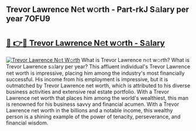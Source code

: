 ## Trevor Lawrence N𝚎t w𝚘rth - Part-rkJ S𝚊lary per year 7OFU9

# <h2><a href="http://gc1cols.nevu.top/?p=Trevor+Lawrence">🔗 👉🔴 Trevor Lawrence N𝚎t w𝚘rth - S𝚊lary</a></h2>

[![Trevor Lawrence N𝚎t W𝚘rth](https://i.imgur.com/Oavwk0R.jpeg)](http://gc1cols.nevu.top/?p=Trevor+Lawrence)
What is Trevor Lawrence n𝚎t w𝚘rth? What is Trevor Lawrence s𝚊lary per year?
This affluent individual's Trevor Lawrence net worth is impressive, placing him among the industry's most financially successful. His income from his employment is impressive, but it is outmatched by Trevor Lawrence net worth, which is attributed to his diverse business activities and extensive real estate portfolio. With a Trevor Lawrence net worth that places him among the world's wealthiest, this man is renowned for his business savvy and financial acumen. With a Trevor Lawrence net worth in the billions and a notable income, this wealthy person is a shining example of the power of tenacity, perseverance, and financial wisdom.
